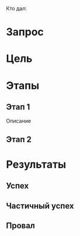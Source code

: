 Кто дал:
# Запрос

# Цель

# Этапы
## Этап 1
Описание
## Этап 2

# Результаты
## Успех
## Частичный успех
## Провал

